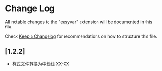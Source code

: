 # Change Log

All notable changes to the "easyvar" extension will be documented in this file.

Check [Keep a Changelog](http://keepachangelog.com/) for recommendations on how to structure this file.

## [1.2.2]

- 样式文件转换为中划线 XX-XX
